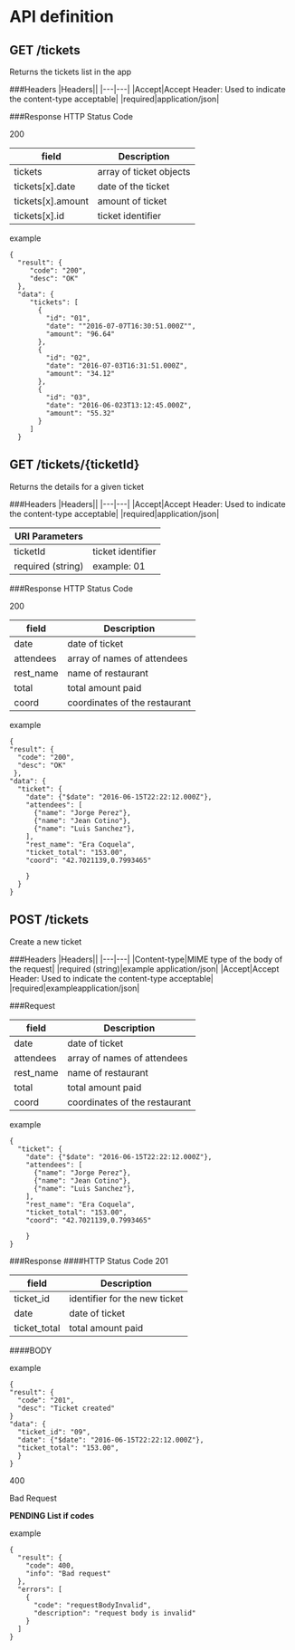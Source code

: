 # API definition

## GET /tickets
Returns the tickets list in the app

###Headers
|Headers||
|---|---|
|Accept|Accept Header: Used to indicate the content-type acceptable|
|required|application/json|

###Response
HTTP Status Code

200

|field|Description|
|---|---|
|tickets|array of ticket objects|
|tickets[x].date|date of the ticket|
|tickets[x].amount|amount of ticket|
|tickets[x].id|ticket identifier|

example

```
{
  "result": {
     "code": "200",
     "desc": "OK"
  },
  "data": {
     "tickets": [
       {
         "id": "01",
         "date": ""2016-07-07T16:30:51.000Z"",
         "amount": "96.64"
       },
       {
         "id": "02",
         "date": "2016-07-03T16:31:51.000Z",
         "amount": "34.12"
       },
       {
         "id": "03",
         "date": "2016-06-023T13:12:45.000Z",
         "amount": "55.32"
       }
     ]
  }
```

## GET /tickets/{ticketId}

Returns the details for a given ticket

###Headers
|Headers||
|---|---|
|Accept|Accept Header: Used to indicate the content-type acceptable|
|required|application/json|

|URI Parameters||
|---|---|
|ticketId|ticket identifier
|required (string)|example: 01|

###Response
HTTP Status Code

200

|field|Description|
|---|---|
|date|date of ticket|
|attendees|array of names of attendees|
|rest_name|name of restaurant|
|total|total amount paid|
|coord|coordinates of the restaurant|


example

```
{
"result": {
  "code": "200",
  "desc": "OK"
 },
"data": {
  "ticket": {
    "date": {"$date": "2016-06-15T22:22:12.000Z"},
    "attendees": [
      {"name": "Jorge Perez"},
      {"name": "Jean Cotino"},
      {"name": "Luis Sanchez"},
    ],
    "rest_name": "Era Coquela",
    "ticket_total": "153.00",
    "coord": "42.7021139,0.7993465"
    
    }
  }
}
```
## POST /tickets

Create a new ticket

###Headers
|Headers||
|---|---|
|Content-type|MIME type of the body of the request|
|required (string)|example application/json|
|Accept|Accept Header: Used to indicate the content-type acceptable|
|required|exampleapplication/json|

###Request

|field|Description|
|---|---|
|date|date of ticket|
|attendees|array of names of attendees|
|rest_name|name of restaurant|
|total|total amount paid|
|coord|coordinates of the restaurant|

example
```
{
  "ticket": {
    "date": {"$date": "2016-06-15T22:22:12.000Z"},
    "attendees": [
      {"name": "Jorge Perez"},
      {"name": "Jean Cotino"},
      {"name": "Luis Sanchez"},
    ],
    "rest_name": "Era Coquela",
    "ticket_total": "153.00",
    "coord": "42.7021139,0.7993465"
    
    }
}
```
###Response
####HTTP Status Code
201

|field|Description|
|---|---|
|ticket_id|identifier for the new ticket|
|date|date of ticket|
|ticket_total|total amount paid|

####BODY

example

```
{
"result": {
  "code": "201",
  "desc": "Ticket created"
}
"data": {
  "ticket_id": "09",
  "date": {"$date": "2016-06-15T22:22:12.000Z"},
  "ticket_total": "153.00",
  }
}
```
400

Bad Request

**PENDING List if codes**

example
```
{
  "result": {
    "code": 400,
    "info": "Bad request"
  },
  "errors": [
    {
      "code": "requestBodyInvalid",
      "description": "request body is invalid"
    }
  ]
} 

